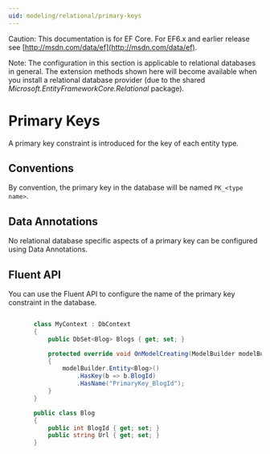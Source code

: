 ```yaml
---
uid: modeling/relational/primary-keys
---
```

Caution: This documentation is for EF Core. For EF6.x and earlier release see [http://msdn.com/data/ef](http://msdn.com/data/ef).

Note: The configuration in this section is applicable to relational databases in general. The extension methods shown here will become available when you install a relational database provider (due to the shared *Microsoft.EntityFrameworkCore.Relational* package).

  # Primary Keys

A primary key constraint is introduced for the key of each entity type.

  ## Conventions

By convention, the primary key in the database will be named `PK_<type name>`.

  ## Data Annotations

No relational database specific aspects of a primary key can be configured using Data Annotations.

  ## Fluent API

You can use the Fluent API to configure the name of the primary key constraint in the database.

<!-- [!code-csharp[Main](samples/relational/Modeling/FluentAPI/Samples/Relational/KeyName.cs?highlight=9)] -->

````c#

       class MyContext : DbContext
       {
           public DbSet<Blog> Blogs { get; set; }

           protected override void OnModelCreating(ModelBuilder modelBuilder)
           {
               modelBuilder.Entity<Blog>()
                   .HasKey(b => b.BlogId)
                   .HasName("PrimaryKey_BlogId");
           }
       }

       public class Blog
       {
           public int BlogId { get; set; }
           public string Url { get; set; }
       }

   ````
